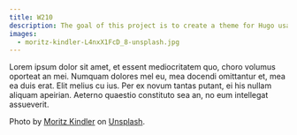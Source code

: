 ```yaml
---
title: W210
description: The goal of this project is to create a theme for Hugo usable for small, but text-heavy websites such as _academic events_ or research groups.
images:
  - moritz-kindler-L4nxX1FcD_8-unsplash.jpg
---
```


Lorem ipsum dolor sit amet, et essent mediocritatem quo, choro volumus oporteat an mei. Numquam dolores mel eu, mea docendi omittantur et, mea ea duis erat. Elit melius cu ius. Per ex novum tantas putant, ei his nullam aliquam apeirian. Aeterno quaestio constituto sea an, no eum intellegat assueverit.

Photo by <a href="https://unsplash.com/@moritz_photography?utm_source=unsplash&utm_medium=referral&utm_content=creditCopyText">Moritz Kindler</a> on <a href="https://unsplash.com/s/photos/dessau?utm_source=unsplash&utm_medium=referral&utm_content=creditCopyText">Unsplash</a>.
